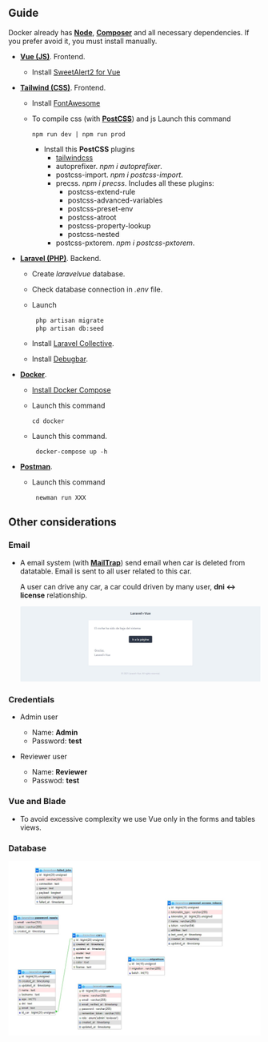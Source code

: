 ## Guide

Docker already has **[Node](https://nodejs.org/es/)**, **[Composer](https://getcomposer.org/)** and all necessary dependencies. If you prefer avoid it, you must install manually.

- **[Vue (JS)](https://vuejs.org/)**. Frontend.
    - Install [SweetAlert2 for Vue](https://www.npmjs.com/package/vue-sweetalert2)
- **[Tailwind (CSS)](https://tailwindcss.com/)**. Frontend. 

    - Install [FontAwesome](https://www.npmjs.com/package/@fortawesome/fontawesome-free)
    - To compile css (with **[PostCSS](https://postcss.org/)**) and js Launch this command 
    
          npm run dev | npm run prod 

        - Install this **PostCSS** plugins
            - [tailwindcss](https://tailwindcss.com/docs/guides/laravel) 
            - autoprefixer. *npm i autoprefixer*.
            - postcss-import. *npm i postcss-import*.
            - precss. *npm i precss*. Includes all these plugins:
                - postcss-extend-rule
                - postcss-advanced-variables
                - postcss-preset-env
                - postcss-atroot
                - postcss-property-lookup
                - postcss-nested
            - postcss-pxtorem. *npm i postcss-pxtorem*.


- **[Laravel (PHP)](https://laravel.com/)**. Backend.
    - Create *laravelvue* database.
    - Check database connection in *.env* file.
    - Launch

           php artisan migrate
           php artisan db:seed
    - Install [Laravel Collective](https://laravelcollective.com/docs/6.x/html).
    - Install [Debugbar](https://github.com/barryvdh/laravel-debugbar).
           
- **[Docker](https://www.docker.com/)**.
    - [Install Docker Compose](https://docs.docker.com/compose/install/)

    -  Launch this command

           cd docker

    - Launch this command.

           docker-compose up -h

- **[Postman](https://www.postman.com/)**.
    - Launch this command

           newman run XXX

## Other considerations

### Email

- A email system (with **[MailTrap](https://mailtrap.io/)**) send email when car is deleted from datatable. Email is sent to all user related to this car.

  A user can drive any car, a car could driven by many user, **dni <-> license** relationship.

  ![email](resources/email.jpg)

### Credentials

- Admin user

    - Name: **Admin**
    - Password: **test** 

- Reviewer user

    - Name: **Reviewer**
    - Passwod: **test**

### Vue and Blade

- To avoid excessive complexity we use Vue only in the forms and tables views.

### Database

![DDBB](resources/DDBB.jpg)

